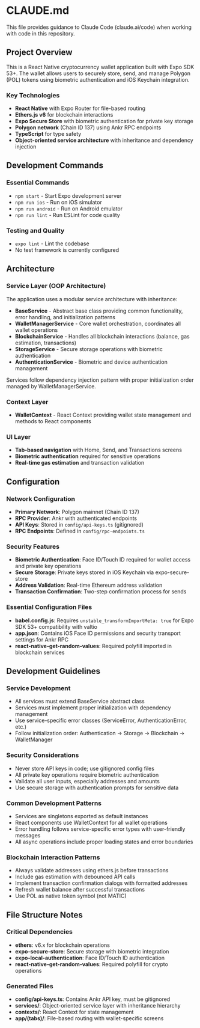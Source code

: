 # CLAUDE.md

This file provides guidance to Claude Code (claude.ai/code) when working with code in this repository.

## Project Overview

This is a React Native cryptocurrency wallet application built with Expo SDK 53+. The wallet allows users to securely store, send, and manage Polygon (POL) tokens using biometric authentication and iOS Keychain integration.

### Key Technologies
- **React Native** with Expo Router for file-based routing
- **Ethers.js v6** for blockchain interactions
- **Expo Secure Store** with biometric authentication for private key storage
- **Polygon network** (Chain ID 137) using Ankr RPC endpoints
- **TypeScript** for type safety
- **Object-oriented service architecture** with inheritance and dependency injection

## Development Commands

### Essential Commands
- `npm start` - Start Expo development server
- `npm run ios` - Run on iOS simulator
- `npm run android` - Run on Android emulator
- `npm run lint` - Run ESLint for code quality

### Testing and Quality
- `expo lint` - Lint the codebase
- No test framework is currently configured

## Architecture

### Service Layer (OOP Architecture)
The application uses a modular service architecture with inheritance:

- **BaseService** - Abstract base class providing common functionality, error handling, and initialization patterns
- **WalletManagerService** - Core wallet orchestration, coordinates all wallet operations
- **BlockchainService** - Handles all blockchain interactions (balance, gas estimation, transactions)  
- **StorageService** - Secure storage operations with biometric authentication
- **AuthenticationService** - Biometric and device authentication management

Services follow dependency injection pattern with proper initialization order managed by WalletManagerService.

### Context Layer
- **WalletContext** - React Context providing wallet state management and methods to React components

### UI Layer
- **Tab-based navigation** with Home, Send, and Transactions screens
- **Biometric authentication** required for sensitive operations
- **Real-time gas estimation** and transaction validation

## Configuration

### Network Configuration
- **Primary Network**: Polygon mainnet (Chain ID 137)
- **RPC Provider**: Ankr with authenticated endpoints
- **API Keys**: Stored in `config/api-keys.ts` (gitignored)
- **RPC Endpoints**: Defined in `config/rpc-endpoints.ts`

### Security Features
- **Biometric Authentication**: Face ID/Touch ID required for wallet access and private key operations
- **Secure Storage**: Private keys stored in iOS Keychain via expo-secure-store
- **Address Validation**: Real-time Ethereum address validation
- **Transaction Confirmation**: Two-step confirmation process for sends

### Essential Configuration Files
- **babel.config.js**: Requires `unstable_transformImportMeta: true` for Expo SDK 53+ compatibility with valtio
- **app.json**: Contains iOS Face ID permissions and security transport settings for Ankr RPC
- **react-native-get-random-values**: Required polyfill imported in blockchain services

## Development Guidelines

### Service Development
- All services must extend BaseService abstract class
- Services must implement proper initialization with dependency management
- Use service-specific error classes (ServiceError, AuthenticationError, etc.)
- Follow initialization order: Authentication → Storage → Blockchain → WalletManager

### Security Considerations
- Never store API keys in code; use gitignored config files
- All private key operations require biometric authentication
- Validate all user inputs, especially addresses and amounts
- Use secure storage with authentication prompts for sensitive data

### Common Development Patterns
- Services are singletons exported as default instances
- React components use WalletContext for all wallet operations
- Error handling follows service-specific error types with user-friendly messages
- All async operations include proper loading states and error boundaries

### Blockchain Interaction Patterns
- Always validate addresses using ethers.js before transactions
- Include gas estimation with debounced API calls
- Implement transaction confirmation dialogs with formatted addresses
- Refresh wallet balance after successful transactions
- Use POL as native token symbol (not MATIC)

## File Structure Notes

### Critical Dependencies
- **ethers**: v6.x for blockchain operations
- **expo-secure-store**: Secure storage with biometric integration  
- **expo-local-authentication**: Face ID/Touch ID authentication
- **react-native-get-random-values**: Required polyfill for crypto operations

### Generated Files
- **config/api-keys.ts**: Contains Ankr API key, must be gitignored
- **services/**: Object-oriented service layer with inheritance hierarchy
- **contexts/**: React Context for state management
- **app/(tabs)/**: File-based routing with wallet-specific screens